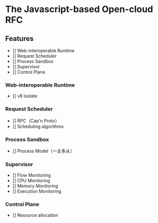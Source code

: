# The Javascript-based Open-cloud RFC

## Features
- [] Web-interoperable Runtime
- [] Request Scheduler
- [] Process Sandbox
- [] Supervisor
- [] Control Plane

### Web-interoperable Runtime
- [] v8 isolate

### Request Scheduler
- [] RPC（Cap'n Proto）
- [] Scheduling algorithms 

### Process Sandbox
- [] Process Model（一主多从）

### Supervisor
- [] Flow Monitoring
- [] CPU Monitoring
- [] Memory Monitoring
- [] Execution Monitoring


### Control Plane
- [] Resource allocation


